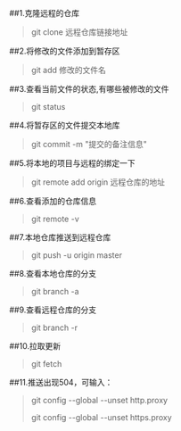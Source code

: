 ##1.克隆远程的仓库
>git clone  远程仓库链接地址
>
##2.将修改的文件添加到暂存区
>git add  修改的文件名
>
##3.查看当前文件的状态,有哪些被修改的文件

>git status
>
##4.将暂存区的文件提交本地库

>git commit -m "提交的备注信息"
>
##5.将本地的项目与远程的绑定一下

>git remote add origin 远程仓库的地址

##6.查看添加的仓库信息

>git remote -v
>
##7.本地仓库推送到远程仓库
>git push -u origin master

##8.查看本地仓库的分支
> git branch -a

##9.查看远程仓库的分支
> git branch -r

##10.拉取更新
>git fetch

##11.推送出现504，可输入：
>git config --global --unset http.proxy
>
>git config --global --unset https.proxy



